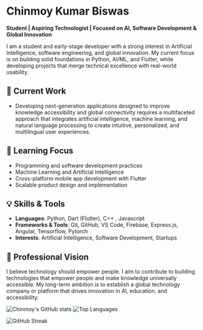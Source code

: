 # Chinmoy Kumar Biswas

**Student | Aspiring Technologist | Focused on AI, Software Development & Global Innovation**  

I am a student and early-stage developer with a strong interest in Artificial Intelligence, software engineering, and global innovation. My current focus is on building solid foundations in Python, AI/ML, and Flutter, while developing projects that merge technical excellence with real-world usability.  



## 💼 Current Work
- Developing next-generation applications designed to improve knowledge accessibility and global connectivity requires a multifaceted approach that integrates artificial intelligence, machine learning, and natural language processing to create intuitive, personalized, and multilingual user experiences.  



## 🧠 Learning Focus
- Programming and software development practices  
- Machine Learning and Artificial Intelligence  
- Cross-platform mobile app development with Flutter  
- Scalable product design and implementation  



## 💡 Skills & Tools
- **Languages**: Python, Dart (Flutter), C++ , Javascript  
- **Frameworks & Tools**: Git, GitHub, VS Code, Firebase, Express.js, Angular, Tensorflow, Pytorch  
- **Interests**: Artificial Intelligence, Software Development, Startups  



## 🔭 Professional Vision
I believe technology should empower people. I aim to contribute to building technologies that empower people and make knowledge universally accessible. My long-term ambition is to establish a global technology company or platform that drives innovation in AI, education, and accessibility.  

![Chinmoy's GitHub stats](https://github-readme-stats.vercel.app/api?username=Chinmoy-sh&show_icons=true&theme=default) ![Top Languages](https://github-readme-stats.vercel.app/api/top-langs/?username=Chinmoy-sh&layout=compact) 

![GitHub Streak](https://streak-stats.demolab.com/?user=Chinmoy-sh&theme=default)


